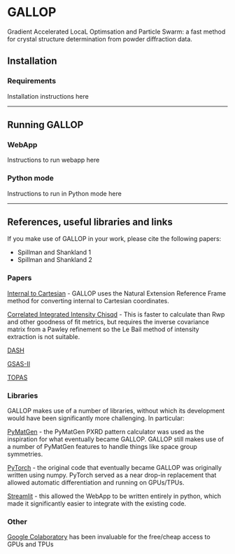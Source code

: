 # GALLOP
Gradient Accelerated LocaL Optimsation and Particle Swarm: a fast method for crystal structure determination from powder diffraction data.

## Installation

### Requirements
Installation instructions here

------------------------------

## Running GALLOP
### WebApp
Instructions to run webapp here

### Python mode
Instructions to run in Python mode here

------------------------------

## References, useful libraries and links
If you make use of GALLOP in your work, please cite the following papers:
- Spillman and Shankland 1
- Spillman and Shankland 2

### Papers
[Internal to Cartesian](https://pubmed.ncbi.nlm.nih.gov/15898109/) - GALLOP uses the Natural Extension Reference Frame method for converting internal to Cartesian coordinates.

[Correlated Integrated Intensity Chisqd](https://scripts.iucr.org/cgi-bin/paper?ks5013) - This is faster to calculate than Rwp and other goodness of fit metrics, but requires the inverse covariance matrix from a Pawley refinement so the Le Bail method of intensity extraction is not suitable.

[DASH](https://scripts.iucr.org/cgi-bin/paper?ks5103)

[GSAS-II](https://scripts.iucr.org/cgi-bin/paper?aj5212)

[TOPAS](https://scripts.iucr.org/cgi-bin/paper?jo5037)
### Libraries
GALLOP makes use of a number of libraries, without which its development would have been significantly more challenging. In particular:

[PyMatGen](https://pymatgen.org/) - the PyMatGen PXRD pattern calculator was used as the inspiration for what eventually became GALLOP. GALLOP still makes use of a number of PyMatGen features to handle things like space group symmetries.

[PyTorch](https://pytorch.org/) - the original code that eventually became GALLOP was originally written using numpy. PyTorch served as a near drop-in replacement that allowed automatic differentiation and running on GPUs/TPUs.

[Streamlit](https://streamlit.io/) - this allowed the WebApp to be written entirely in python, which made it significantly easier to integrate with the existing code.

### Other
[Google Colaboratory](https://colab.research.google.com) has been invaluable for the free/cheap access to GPUs and TPUs


